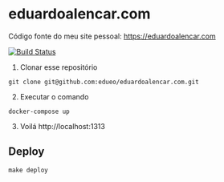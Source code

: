 # eduardoalencar.com

Código fonte do meu site pessoal: https://eduardoalencar.com

[![Build Status](https://travis-ci.com/edueo/eduardoalencar.com.svg?branch=master)](https://travis-ci.com/edueo/eduardoalencar.com)

1. Clonar esse repositório
```
git clone git@github.com:edueo/eduardoalencar.com.git
```

2. Executar o comando
```
docker-compose up
```

3. Voilá
http://localhost:1313

## Deploy

```
make deploy
```

